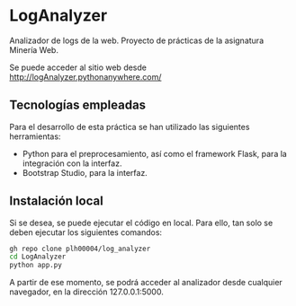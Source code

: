 # LogAnalyzer

Analizador de logs de la web. Proyecto de prácticas de la asignatura Minería Web.

Se puede acceder al sitio web desde http://logAnalyzer.pythonanywhere.com/

## Tecnologías empleadas

Para el desarrollo de esta práctica se han utilizado las siguientes herramientas:
- Python para el preprocesamiento, así como el framework Flask, para la integración con la interfaz.
- Bootstrap Studio, para la interfaz.

## Instalación local

Si se desea, se puede ejecutar el código en local. Para ello, tan solo se deben ejecutar los siguientes comandos:

```bash
gh repo clone plh00004/log_analyzer
cd LogAnalyzer
python app.py
```

A partir de ese momento, se podrá acceder al analizador desde cualquier navegador, en la dirección 127.0.0.1:5000.
